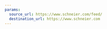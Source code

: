 ```yaml
---
params:
  source_url: https://www.schneier.com/feed/
  destination_url: https://www.schneier.com
---
```

